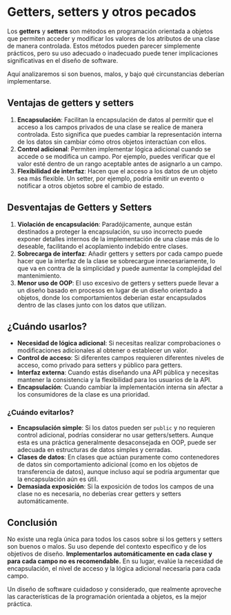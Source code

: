 # Getters, setters y otros pecados

Los **getters** y **setters** son métodos en programación orientada a objetos que permiten acceder y modificar los valores de los atributos de una clase de manera controlada. Estos métodos pueden parecer simplemente prácticos, pero su uso adecuado o inadecuado puede tener implicaciones significativas en el diseño de software. 

Aquí analizaremos si son buenos, malos, y bajo qué circunstancias deberían implementarse.

## Ventajas de getters y setters

1. **Encapsulación**: Facilitan la encapsulación de datos al permitir que el acceso a los campos privados de una clase se realice de manera controlada. Esto significa que puedes cambiar la representación interna de los datos sin cambiar cómo otros objetos interactúan con ellos.
2. **Control adicional**: Permiten implementar lógica adicional cuando se accede o se modifica un campo. Por ejemplo, puedes verificar que el valor esté dentro de un rango aceptable antes de asignarlo a un campo.
3. **Flexibilidad de interfaz**: Hacen que el acceso a los datos de un objeto sea más flexible. Un setter, por ejemplo, podría emitir un evento o notificar a otros objetos sobre el cambio de estado.

## Desventajas de Getters y Setters

1. **Violación de encapsulación**: Paradójicamente, aunque están destinados a proteger la encapsulación, su uso incorrecto puede exponer detalles internos de la implementación de una clase más de lo deseable, facilitando el acoplamiento indebido entre clases.
2. **Sobrecarga de interfaz**: Añadir getters y setters por cada campo puede hacer que la interfaz de la clase se sobrecargue innecesariamente, lo que va en contra de la simplicidad y puede aumentar la complejidad del mantenimiento.
3. **Menor uso de OOP**: El uso excesivo de getters y setters puede llevar a un diseño basado en procesos en lugar de un diseño orientado a objetos, donde los comportamientos deberían estar encapsulados dentro de las clases junto con los datos que utilizan.

## ¿Cuándo usarlos?

- **Necesidad de lógica adicional**: Si necesitas realizar comprobaciones o modificaciones adicionales al obtener o establecer un valor.
- **Control de acceso**: Si diferentes campos requieren diferentes niveles de acceso, como privado para setters y público para getters.
- **Interfaz externa**: Cuando estás diseñando una API pública y necesitas mantener la consistencia y la flexibilidad para los usuarios de la API.
- **Encapsulación**: Cuando cambiar la implementación interna sin afectar a los consumidores de la clase es una prioridad.

### ¿Cuándo evitarlos?

- **Encapsulación simple**: Si los datos pueden ser `public` y no requieren control adicional, podrías considerar no usar getters/setters. Aunque esta es una práctica generalmente desaconsejada en OOP, puede ser adecuada en estructuras de datos simples y cerradas.
- **Clases de datos**: En clases que actúan puramente como contenedores de datos sin comportamiento adicional (como en los objetos de transferencia de datos), aunque incluso aquí se podría argumentar que la encapsulación aún es útil.
- **Demasiada exposición**: Si la exposición de todos los campos de una clase no es necesaria, no deberías crear getters y setters automáticamente.

## Conclusión

No existe una regla única para todos los casos sobre si los getters y setters son buenos o malos. Su uso depende del contexto específico y de los objetivos de diseño. **Implementarlos automáticamente en cada clase y para cada campo no es recomendable.** En su lugar, evalúe la necesidad de encapsulación, el nivel de acceso y la lógica adicional necesaria para cada campo.

Un diseño de software cuidadoso y considerado, que realmente aproveche las características de la programación orientada a objetos, es la mejor práctica.
